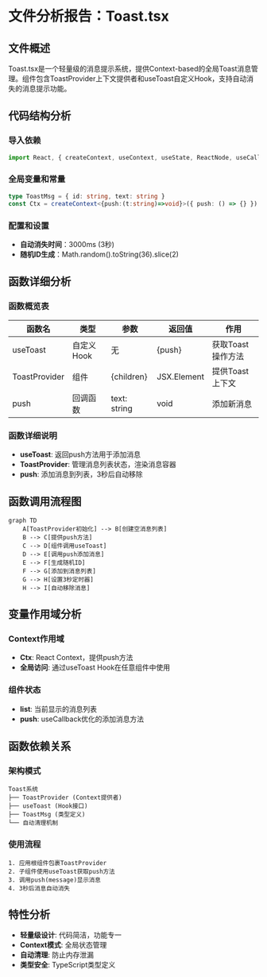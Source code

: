 # 文件分析报告：Toast.tsx

## 文件概述
Toast.tsx是一个轻量级的消息提示系统，提供Context-based的全局Toast消息管理。组件包含ToastProvider上下文提供者和useToast自定义Hook，支持自动消失的消息提示功能。

## 代码结构分析

### 导入依赖
```typescript
import React, { createContext, useContext, useState, ReactNode, useCallback } from 'react'
```

### 全局变量和常量
```typescript
type ToastMsg = { id: string, text: string }
const Ctx = createContext<{push:(t:string)=>void}>({ push: () => {} })
```

### 配置和设置
- **自动消失时间**：3000ms (3秒)
- **随机ID生成**：Math.random().toString(36).slice(2)

## 函数详细分析

### 函数概览表
| 函数名 | 类型 | 参数 | 返回值 | 作用 |
|--------|------|------|--------|------|
| useToast | 自定义Hook | 无 | {push} | 获取Toast操作方法 |
| ToastProvider | 组件 | {children} | JSX.Element | 提供Toast上下文 |
| push | 回调函数 | text: string | void | 添加新消息 |

### 函数详细说明
- **useToast**: 返回push方法用于添加消息
- **ToastProvider**: 管理消息列表状态，渲染消息容器
- **push**: 添加消息到列表，3秒后自动移除

## 函数调用流程图
```mermaid
graph TD
    A[ToastProvider初始化] --> B[创建空消息列表]
    B --> C[提供push方法]
    C --> D[组件调用useToast]
    D --> E[调用push添加消息]
    E --> F[生成随机ID]
    F --> G[添加到消息列表]
    G --> H[设置3秒定时器]
    H --> I[自动移除消息]
```

## 变量作用域分析

### Context作用域
- **Ctx**: React Context，提供push方法
- **全局访问**: 通过useToast Hook在任意组件中使用

### 组件状态
- **list**: 当前显示的消息列表
- **push**: useCallback优化的添加消息方法

## 函数依赖关系

### 架构模式
```
Toast系统
├── ToastProvider (Context提供者)
├── useToast (Hook接口)
├── ToastMsg (类型定义)
└── 自动清理机制
```

### 使用流程
```
1. 应用根组件包裹ToastProvider
2. 子组件使用useToast获取push方法
3. 调用push(message)显示消息
4. 3秒后消息自动消失
```

## 特性分析
- **轻量级设计**: 代码简洁，功能专一
- **Context模式**: 全局状态管理
- **自动清理**: 防止内存泄漏
- **类型安全**: TypeScript类型定义